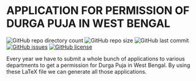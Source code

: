
# APPLICATION FOR PERMISSION OF DURGA PUJA IN WEST BENGAL

![GitHub repo directory count](https://img.shields.io/github/directory-file-count/rjanain/Durga-Puja-Permission)
![GitHub repo size](https://img.shields.io/github/repo-size/rjanain/Durga-Puja-Permission)
![GitHub last commit](https://img.shields.io/github/last-commit/rjanain/Durga-Puja-Permission)
[![GitHub issues](https://img.shields.io/github/issues/rjanain/Durga-Puja-Permission)](https://github.com/rjanain/Durga-Puja-Permission/issues)
[![GitHub license](https://img.shields.io/github/license/rjanain/Durga-Puja-Permission)](https://github.com/rjanain/Durga-Puja-Permission)


Every year we have to submit a whole bunch of applications to various
departments to get a permission for Durga Puja in West Bengal. 
By using these LaTeX file we can generate all those applications. 
 


